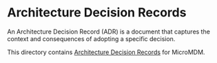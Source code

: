 # Architecture Decision Records

An Architecture Decision Record (ADR) is a document that captures the context and consequences of adopting a specific decision.

This directory contains [Architecture Decision Records][adr] for MicroMDM.

[adr]: http://thinkrelevance.com/blog/2011/11/15/documenting-architecture-decisions
